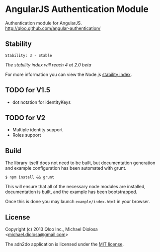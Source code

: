 # AngularJS Authentication Module

Authentication module for AngularJS.  
http://qloo.github.com/angular-authentication/

## Stability

```
Stability: 3 - Stable
```

*The stability index will reach 4 at 2.0 beta*

For more information you can view the Node.js [stability index](http://nodejs.org/api/all.html#all_stability_index).

## TODO for V1.5

- dot notation for identityKeys

## TODO for V2

- Multiple identity support
- Roles support

## Build

The library itself does not need to be built, but documentation generation and example configuration has been automated with grunt.

```
$ npm install && grunt
```

This will ensure that all of the necessary node modules are installed, documentation is built, and the example has been bootstrapped.

Once this is done you may launch `example/index.html` in your browser.

## License

Copyright (c) 2013 Qloo Inc., Michael Diolosa <[michael.diolosa@gmail.com](mailto:michael.diolosa@gmail.com)>

The adn2do application is licensed under the [MIT license](http://opensource.org/licenses/MIT).
